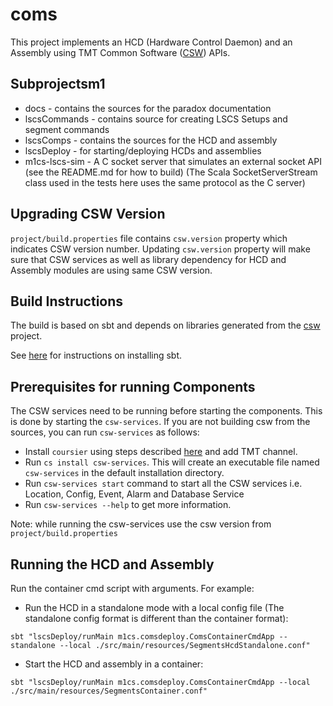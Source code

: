 # coms

This project implements an HCD (Hardware Control Daemon) and an Assembly using
TMT Common Software ([CSW](https://github.com/tmtsoftware/csw)) APIs.

## Subprojectsm1

* docs - contains the sources for the paradox documentation
* lscsCommands - contains source for creating LSCS Setups and segment commands
* lscsComps - contains the sources for the HCD and assembly
* lscsDeploy - for starting/deploying HCDs and assemblies
* m1cs-lscs-sim - A C socket server that simulates an external socket API (see the README.md for how to build)
  (The Scala SocketServerStream class used in the tests here uses the same protocol as the C server)


## Upgrading CSW Version

`project/build.properties` file contains `csw.version` property which indicates CSW version number.
Updating `csw.version` property will make sure that CSW services as well as library dependency for HCD and Assembly modules are using same CSW version.

## Build Instructions

The build is based on sbt and depends on libraries generated from the
[csw](https://github.com/tmtsoftware/csw) project.

See [here](https://www.scala-sbt.org/1.0/docs/Setup.html) for instructions on installing sbt.

## Prerequisites for running Components

The CSW services need to be running before starting the components.
   This is done by starting the `csw-services`.
   If you are not building csw from the sources, you can run `csw-services` as follows:

- Install `coursier` using steps described [here](https://tmtsoftware.github.io/csw/apps/csinstallation.html) and add TMT channel.
- Run `cs install csw-services`. This will create an executable file named `csw-services` in the default installation directory.
- Run `csw-services start` command to start all the CSW services i.e. Location, Config, Event, Alarm and Database Service
- Run `csw-services --help` to get more information.

Note: while running the csw-services use the csw version from `project/build.properties`

## Running the HCD and Assembly

Run the container cmd script with arguments. For example:

* Run the HCD in a standalone mode with a local config file (The standalone config format is different than the container format):

```
sbt "lscsDeploy/runMain m1cs.comsdeploy.ComsContainerCmdApp --standalone --local ./src/main/resources/SegmentsHcdStandalone.conf"
```

* Start the HCD and assembly in a container:

```
sbt "lscsDeploy/runMain m1cs.comsdeploy.ComsContainerCmdApp --local ./src/main/resources/SegmentsContainer.conf"
```
